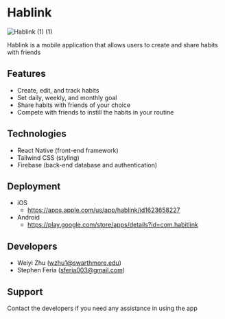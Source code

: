 # Hablink

![Hablink (1) (1)](https://user-images.githubusercontent.com/59520253/167726798-41142506-a6cb-4a07-9f82-c6a4aad7c9bd.png)

Hablink is a mobile application that allows users to create and share habits with friends

## Features

- Create, edit, and track habits
- Set daily, weekly, and monthly goal
- Share habits with friends of your choice
- Compete with friends to instill the habits in your routine

## Technologies

- React Native (front-end framework)
- Tailwind CSS (styling)
- Firebase (back-end database and authentication)

## Deployment

- iOS
  - <https://apps.apple.com/us/app/hablink/id1623658227>
- Android
  - <https://play.google.com/store/apps/details?id=com.habitlink>
## Developers

- Weiyi Zhu (wzhu1@swarthmore.edu)
- Stephen Feria (sferia003@gmail.com)

## Support

Contact the developers if you need any assistance in using the app
